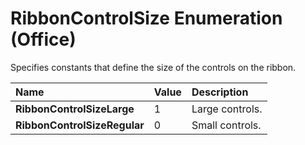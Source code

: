 
# RibbonControlSize Enumeration (Office)

Specifies constants that define the size of the controls on the ribbon.



|**Name**|**Value**|**Description**|
|:-----|:-----|:-----|
| **RibbonControlSizeLarge**|1|Large controls.|
| **RibbonControlSizeRegular**|0|Small controls. |
